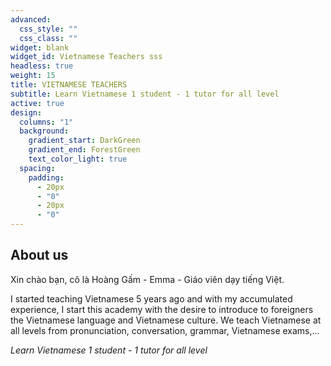 ```yaml
---
advanced:
  css_style: ""
  css_class: ""
widget: blank
widget_id: Vietnamese Teachers sss
headless: true
weight: 15
title: VIETNAMESE TEACHERS
subtitle: Learn Vietnamese 1 student - 1 tutor for all level
active: true
design:
  columns: "1"
  background:
    gradient_start: DarkGreen
    gradient_end: ForestGreen
    text_color_light: true
  spacing:
    padding:
      - 20px
      - "0"
      - 20px
      - "0"
---
```

## About us

Xin chào bạn, cô là Hoàng Gấm - Emma - Giáo viên dạy tiếng Việt.

I started teaching Vietnamese 5 years ago and with my accumulated experience, I start this academy with the desire to introduce to foreigners the Vietnamese language and Vietnamese culture. We teach Vietnamese at all levels from pronunciation, conversation, grammar, Vietnamese exams,...

*Learn Vietnamese 1 student - 1 tutor for all level*